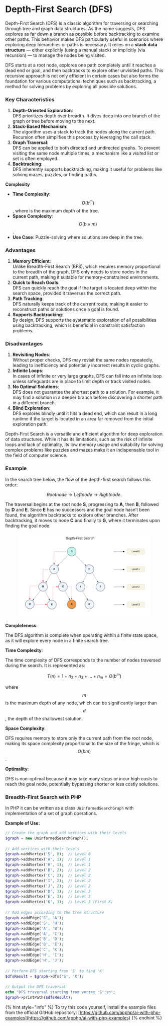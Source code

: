 # Depth-First Search (DFS)

Depth-First Search (DFS) is a classic algorithm for traversing or searching through tree and graph data structures. As the name suggests, DFS explores as far down a branch as possible before backtracking to examine other paths. This behavior makes DFS particularly useful in scenarios where exploring deep hierarchies or paths is necessary. It relies on a **stack data structure** — either explicitly (using a manual stack) or implicitly (via recursion) — to manage the nodes being visited.

DFS starts at a root node, explores one path completely until it reaches a dead end or goal, and then backtracks to explore other unvisited paths. This recursive approach is not only efficient in certain cases but also forms the foundation for various computational techniques such as backtracking, a method for solving problems by exploring all possible solutions.

### Key Characteristics

1. **Depth-Oriented Exploration**:\
   DFS prioritizes depth over breadth. It dives deep into one branch of the graph or tree before moving to the next.
2. **Stack-Based Mechanism**:\
   The algorithm uses a stack to track the nodes along the current path. Recursion often simplifies this process by leveraging the call stack.
3. **Graph Traversal**:\
   DFS can be applied to both directed and undirected graphs. To prevent visiting the same node multiple times, a mechanism like a _visited_ list or set is often employed.
4. **Backtracking**:\
   DFS inherently supports backtracking, making it useful for problems like solving mazes, puzzles, or finding paths.

**Complexity**

* **Time Complexity**: $$O(b^m)$$, where is the maximum depth of the tree.
* **Space Complexity**: $$O(b \times m)$$.
* **Use Case**: Puzzle-solving where solutions are deep in the tree.

### Advantages

1. **Memory Efficient**:\
   Unlike Breadth-First Search (BFS), which requires memory proportional to the breadth of the graph, DFS only needs to store nodes in the current path, making it suitable for memory-constrained environments.
2. **Quick to Reach Goals**:\
   DFS can quickly reach the goal if the target is located deep within the search space, provided it traverses the correct path.
3. **Path Tracking**:\
   DFS naturally keeps track of the current route, making it easier to reconstruct paths or solutions once a goal is found.
4. **Supports Backtracking**:\
   By design, DFS supports the systematic exploration of all possibilities using backtracking, which is beneficial in constraint satisfaction problems.

### Disadvantages

1. **Revisiting Nodes**:\
   Without proper checks, DFS may revisit the same nodes repeatedly, leading to inefficiency and potentially incorrect results in cyclic graphs.
2. **Infinite Loops**:\
   In cases of infinite or very large graphs, DFS can fall into an infinite loop unless safeguards are in place to limit depth or track visited nodes.
3. **No Optimal Solutions**:\
   DFS does not guarantee the shortest path to a solution. For example, it may find a solution in a deeper branch before discovering a shorter path in a different branch.
4. **Blind Exploration**:\
   DFS explores blindly until it hits a dead end, which can result in a long runtime if the target is located in an area far removed from the initial exploration path.

Depth-First Search is a versatile and efficient algorithm for deep exploration of data structures. While it has its limitations, such as the risk of infinite loops and lack of optimality, its low memory usage and suitability for solving complex problems like puzzles and mazes make it an indispensable tool in the field of computer science.

### Example

In the search tree below, the flow of the depth-first search follows this order:&#x20;

$$Root node → Left node → Right node.$$

The traversal begins at the root node **S**, progressing to **A**, then **B**, followed by **D** and **E**. Since **E** has no successors and the goal node hasn’t been found, the algorithm backtracks to explore other branches. After backtracking, it moves to node **C** and finally to **G**, where it terminates upon finding the goal node.

<div align="left"><figure><img src="../../../../.gitbook/assets/image (145).png" alt="" width="563"><figcaption></figcaption></figure></div>

**Completeness**:&#x20;

The DFS algorithm is complete when operating within a finite state space, as it will explore every node in a finite search tree.

**Time Complexity**:&#x20;

The time complexity of DFS corresponds to the number of nodes traversed during the search. It is represented as:

$$T(n) = 1 + n_2 + n_3 + \dots + n_m = O(b^m)$$

where $$m$$ is the maximum depth of any node, which can be significantly larger than $$d$$, the depth of the shallowest solution.

**Space Complexity**:&#x20;

DFS requires memory to store only the current path from the root node, making its space complexity proportional to the size of the fringe, which is $$O(bm)$$.

**Optimality**:&#x20;

DFS is non-optimal because it may take many steps or incur high costs to reach the goal node, potentially bypassing shorter or less costly solutions.

### Breadth-First Search with PHP

In PHP  it can be written as a class `UninformedSearchGraph` with implementation of a set of graph operations.

**Example of Use:**

```php
// Create the graph and add vertices with their levels
$graph = new UninformedSearchGraph();

// Add vertices with their levels
$graph->addVertex('S', 0);  // Level 0
$graph->addVertex('A', 1);  // Level 1
$graph->addVertex('H', 1);  // Level 1
$graph->addVertex('B', 2);  // Level 2
$graph->addVertex('C', 2);  // Level 2
$graph->addVertex('I', 2);  // Level 2
$graph->addVertex('J', 2);  // Level 2
$graph->addVertex('D', 3);  // Level 3
$graph->addVertex('E', 3);  // Level 3
$graph->addVertex('K', 3);  // Level 3 (First K)

// Add edges according to the tree structure
$graph->addEdge('S', 'A');
$graph->addEdge('S', 'H');
$graph->addEdge('A', 'B');
$graph->addEdge('A', 'C');
$graph->addEdge('B', 'D');
$graph->addEdge('B', 'E');
$graph->addEdge('C', 'K');
$graph->addEdge('H', 'I');
$graph->addEdge('H', 'J');

// Perform DFS starting from 'S' to find 'K'
$dfsResult = $graph->dfs('S', 'K');

// Output the DFS traversal
echo "DFS traversal starting from vertex 'S':\n";
$graph->printPath($dfsResult);
```

{% hint style="info" %}
To try this code yourself, install the example files from the official GitHub repository: [https://github.com/apphp/ai-with-php-examples](https://github.com/apphp/ai-with-php-examples)
{% endhint %}
